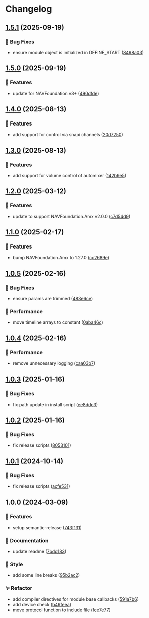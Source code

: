 # Changelog

## [1.5.1](https://github.com/Norgate-AV/NAVDatabase.Amx.ShureMXA/compare/v1.5.0...v1.5.1) (2025-09-19)

### 🐛 Bug Fixes

- ensure module object is initialized in DEFINE_START ([8498a03](https://github.com/Norgate-AV/NAVDatabase.Amx.ShureMXA/commit/8498a03ddb129a8a75d3c7a4a10c72de7c6752e7))

## [1.5.0](https://github.com/Norgate-AV/NAVDatabase.Amx.ShureMXA/compare/v1.4.0...v1.5.0) (2025-09-19)

### 🌟 Features

- update for NAVFoundation v3+ ([490dfde](https://github.com/Norgate-AV/NAVDatabase.Amx.ShureMXA/commit/490dfdecfd3c43d903b351662717b9ee28ee1577))

## [1.4.0](https://github.com/Norgate-AV/NAVDatabase.Amx.ShureMXA/compare/v1.3.0...v1.4.0) (2025-08-13)

### 🌟 Features

- add support for control via snapi channels ([20d7250](https://github.com/Norgate-AV/NAVDatabase.Amx.ShureMXA/commit/20d7250cac59c0272a39c35e72d3a1b468ebc167))

## [1.3.0](https://github.com/Norgate-AV/NAVDatabase.Amx.ShureMXA/compare/v1.2.0...v1.3.0) (2025-08-13)

### 🌟 Features

- add support for volume control of automixer ([142b9e5](https://github.com/Norgate-AV/NAVDatabase.Amx.ShureMXA/commit/142b9e5238d2702405c50240136792734dd62df1))

## [1.2.0](https://github.com/Norgate-AV/NAVDatabase.Amx.ShureMXA/compare/v1.1.0...v1.2.0) (2025-03-12)

### 🌟 Features

- update to support NAVFoundation.Amx v2.0.0 ([c7d54d9](https://github.com/Norgate-AV/NAVDatabase.Amx.ShureMXA/commit/c7d54d9777fbf45449e75057a0b39e50b86bfb24))

## [1.1.0](https://github.com/Norgate-AV/NAVDatabase.Amx.ShureMXA/compare/v1.0.5...v1.1.0) (2025-02-17)

### 🌟 Features

- bump NAVFoundation.Amx to 1.27.0 ([cc2689e](https://github.com/Norgate-AV/NAVDatabase.Amx.ShureMXA/commit/cc2689e291c3d86fc64d31b9704b6225bafecea6))

## [1.0.5](https://github.com/Norgate-AV/NAVDatabase.Amx.ShureMXA/compare/v1.0.4...v1.0.5) (2025-02-16)

### 🐛 Bug Fixes

- ensure params are trimmed ([483e6ce](https://github.com/Norgate-AV/NAVDatabase.Amx.ShureMXA/commit/483e6ce8ccb3982ef2c292da43ba905dae114464))

### 🚀 Performance

- move timeline arrays to constant ([0aba46c](https://github.com/Norgate-AV/NAVDatabase.Amx.ShureMXA/commit/0aba46c5ff3baf58ad83fd4d54b27c64ccfdc0e3))

## [1.0.4](https://github.com/Norgate-AV/NAVDatabase.Amx.ShureMXA/compare/v1.0.3...v1.0.4) (2025-02-16)

### 🚀 Performance

- remove unnecessary logging ([caa03b7](https://github.com/Norgate-AV/NAVDatabase.Amx.ShureMXA/commit/caa03b7d6b0100c0b98bccf7fa2a432b7a18ae48))

## [1.0.3](https://github.com/Norgate-AV/NAVDatabase.Amx.ShureMXA/compare/v1.0.2...v1.0.3) (2025-01-16)

### 🐛 Bug Fixes

- fix path update in install script ([ee8ddc3](https://github.com/Norgate-AV/NAVDatabase.Amx.ShureMXA/commit/ee8ddc3d6cd30d3071d8ef107afb238ff5391a21))

## [1.0.2](https://github.com/Norgate-AV/NAVDatabase.Amx.ShureMXA/compare/v1.0.1...v1.0.2) (2025-01-16)

### 🐛 Bug Fixes

- fix release scripts ([8053101](https://github.com/Norgate-AV/NAVDatabase.Amx.ShureMXA/commit/80531012b12d663c998abed328170594ef00f84b))

## [1.0.1](https://github.com/Norgate-AV/NAVDatabase.Amx.ShureMXA/compare/v1.0.0...v1.0.1) (2024-10-14)

### 🐛 Bug Fixes

- fix release scripts ([acfe531](https://github.com/Norgate-AV/NAVDatabase.Amx.ShureMXA/commit/acfe531207b06e166288f4a3f227c27605502d3c))

## 1.0.0 (2024-03-09)

### 🌟 Features

- setup semantic-release ([743f131](https://github.com/Norgate-AV/NAVDatabase.Amx.ShureMXA/commit/743f13145c0a76f8a92a1868c019a0e00067bdd1))

### 📖 Documentation

- update readme ([7bdd183](https://github.com/Norgate-AV/NAVDatabase.Amx.ShureMXA/commit/7bdd183b83e39c951c3eacd7d99decf2889bea16))

### 💅 Style

- add some line breaks ([95b2ac2](https://github.com/Norgate-AV/NAVDatabase.Amx.ShureMXA/commit/95b2ac21a96e68519522565ba8727fd26f33b748))

### ✨ Refactor

- add compiler directives for module base callbacks ([591a7b6](https://github.com/Norgate-AV/NAVDatabase.Amx.ShureMXA/commit/591a7b62e4abac436a3b020d3082c704f94b59a9))
- add device check ([b49feea](https://github.com/Norgate-AV/NAVDatabase.Amx.ShureMXA/commit/b49feea38155eea7d40a094965936744125c857f))
- move protocol function to include file ([fce7e77](https://github.com/Norgate-AV/NAVDatabase.Amx.ShureMXA/commit/fce7e7758a0d1e92477d2220f9659b206fb4f5b0))

